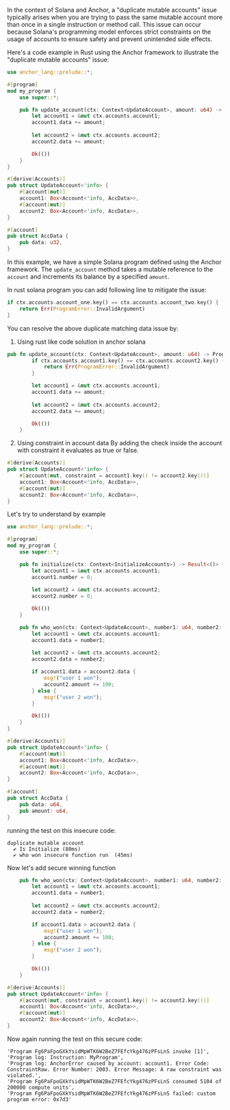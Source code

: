 In the context of Solana and Anchor, a "duplicate mutable accounts" issue typically arises when you are trying to pass the same mutable account more than once in a single instruction or method call. This issue can occur because Solana's programming model enforces strict constraints on the usage of accounts to ensure safety and prevent unintended side effects.

Here's a code example in Rust using the Anchor framework to illustrate the "duplicate mutable accounts" issue:

```rust
use anchor_lang::prelude::*;

#[program]
mod my_program {
    use super::*;

    pub fn update_account(ctx: Context<UpdateAccount>, amount: u64) -> ProgramResult {
        let account1 = &mut ctx.accounts.account1;
        account1.data += amount;
        
        let account2 = &mut ctx.accounts.account2;
        account2.data += amount;

        Ok(())
    }
}

#[derive(Accounts)]
pub struct UpdateAccount<'info> {
    #[account(mut)]
    account1: Box<Account<'info, AccData>>,
    #[account(mut)]
    account2: Box<Account<'info, AccData>>,
}

#[account]
pub struct AccData {
    pub data: u32, 
}
```

In this example, we have a simple Solana program defined using the Anchor framework. The `update_account` method takes a mutable reference to the `account` and increments its balance by a specified `amount`.

In rust solana program you can add following line to mitigate the issue:
```rust
if ctx.accounts.account_one.key() == ctx.accounts.account_two.key() {
    return Err(ProgramError::InvalidArgument)
}
```
You can resolve the above duplicate matching data issue by:

1. Using rust like code solution in anchor solana
```rust
pub fn update_account(ctx: Context<UpdateAccount>, amount: u64) -> ProgramResult {
        if ctx.accounts.account1.key() == ctx.accounts.account2.key() {
            return Err(ProgramError::InvalidArgument)
        }

        let account1 = &mut ctx.accounts.account1;
        account1.data += amount;
        
        let account2 = &mut ctx.accounts.account2;
        account2.data += amount;

        Ok(())
    }
```

2. Using constraint in account data
   By adding the check inside the account with constraint it evaluates as true or false.
```rust
#[derive(Accounts)]
pub struct UpdateAccount<'info> {
    #[account(mut, constraint = account1.key() != account2.key())]
    account1: Box<Account<'info, AccData>>,
    #[account(mut)]
    account2: Box<Account<'info, AccData>>,
}
```

Let's try to understand by example

```rust
use anchor_lang::prelude::*;

#[program]
mod my_program {
    use super::*;

    pub fn initialize(ctx: Context<InitializeAccounts>) -> Result<()> {
        let account1 = &mut ctx.accounts.account1;
        account1.number = 0;
        
        let account2 = &mut ctx.accounts.account2;
        account2.number = 0;

        Ok(())
    }

    pub fn who_won(ctx: Context<UpdateAccount>, number1: u64, number2: u64) -> Result<()> {
        let account1 = &mut ctx.accounts.account1;
        account1.data = number1;
        
        let account2 = &mut ctx.accounts.account2;
        account2.data = number2;

        if account1.data > account2.data {
            msg!("user 1 won");
            account2.amount += 100;
        } else {
            msg!("user 2 won");
        }

        Ok(())
    }
}

#[derive(Accounts)]
pub struct UpdateAccount<'info> {
    #[account(mut)]
    account1: Box<Account<'info, AccData>>,
    #[account(mut)]
    account2: Box<Account<'info, AccData>>,
}

#[account]
pub struct AccData {
    pub data: u64,
    pub amount: u64,
}
```

running the test on this insecure code: 
```
duplicate mutable account
  ✔ Is Initialize (80ms)
  ✔ who won insecure function run  (45ms)
```

Now let's add secure winning function

```rust
    pub fn who_won(ctx: Context<UpdateAccount>, number1: u64, number2: u64) -> Result<()> {
        let account1 = &mut ctx.accounts.account1;
        account1.data = number1;
        
        let account2 = &mut ctx.accounts.account2;
        account2.data = number2;

        if account1.data > account2.data {
            msg!("user 1 won");
            account2.amount += 100;
        } else {
            msg!("user 2 won");
        }

        Ok(())
    }

#[derive(Accounts)]
pub struct UpdateAccount<'info> {
    #[account(mut, constraint = account1.key() != account2.key())]
    account1: Box<Account<'info, AccData>>,
    #[account(mut)]
    account2: Box<Account<'info, AccData>>,
}
```

Now again running the test on this secure code: 
```
'Program Fg6PaFpoGXkYsidMpWTK6W2BeZ7FEfcYkg476zPFsLnS invoke [1]',
'Program log: Instruction: MyProgram',
'Program log: AnchorError caused by account: account1. Error Code: ConstraintRaw. Error Number: 2003. Error Message: A raw constraint was violated.',
'Program Fg6PaFpoGXkYsidMpWTK6W2BeZ7FEfcYkg476zPFsLnS consumed 5104 of 200000 compute units',
'Program Fg6PaFpoGXkYsidMpWTK6W2BeZ7FEfcYkg476zPFsLnS failed: custom program error: 0x7d3'
```

